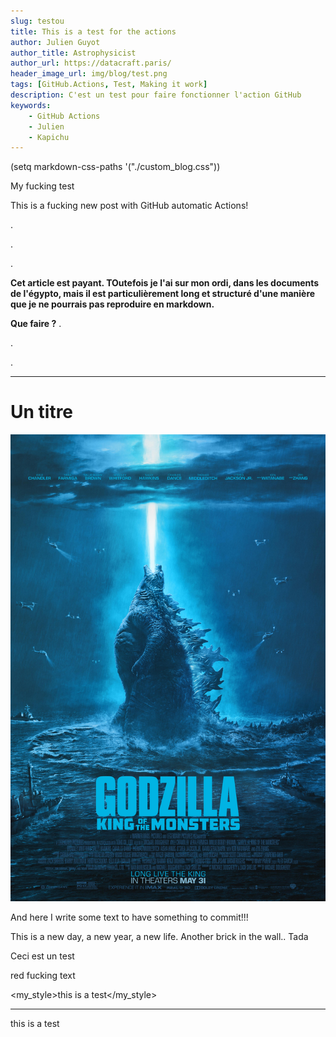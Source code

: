 ```yaml
---
slug: testou
title: This is a test for the actions 
author: Julien Guyot 
author_title: Astrophysicist
author_url: https://datacraft.paris/
header_image_url: img/blog/test.png
tags: [GitHub.Actions, Test, Making it work]
description: C'est un test pour faire fonctionner l'action GitHub
keywords:
    - GitHub Actions
    - Julien
    - Kapichu
---
```


(setq markdown-css-paths '("./custom_blog.css"))

My fucking test

This is a fucking new post with GitHub automatic Actions!

<!--truncate-->



.

.

.

**Cet article est payant. TOutefois je l'ai sur mon ordi, dans les documents de l'égypto, mais il est particulièrement long et structuré d'une manière que je ne pourrais pas reproduire en markdown.**

**Que faire ?**
.

.

.

---

# Un titre

![image](./img/2022-02-28-GitHubActions/Gozilla6.jpg "**Some text**")

And here I write some text to have something to commit!!!

This is a new day, a new year, a new life.
Another brick in the wall..
Tada


<!-- <p style="border:3px; border-style:solid; border-color:#FF0000; padding: 1em;">First example with text surrounded by a red border.<br>This example also has multiple lines.</p> -->

<link href="./custom_blog.css" rel="stylesheet"></link>

<p className="my_style">Ceci est un test </p>



<p className="red">red fucking text</p>




<my_style>this is a test</my_style>

<script src="https://gist.github.com/ollytheninja/8498790.js"></script>

--- 

<abbr> this is a test </abbr>
